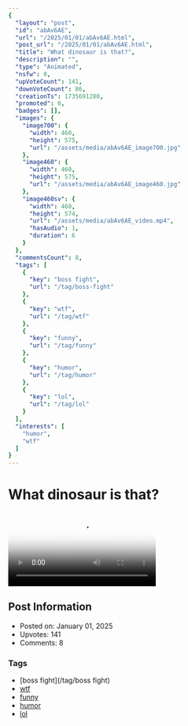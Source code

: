 ```yaml
---
{
  "layout": "post",
  "id": "abAv6AE",
  "url": "/2025/01/01/abAv6AE.html",
  "post_url": "/2025/01/01/abAv6AE.html",
  "title": "What dinosaur is that?",
  "description": "",
  "type": "Animated",
  "nsfw": 0,
  "upVoteCount": 141,
  "downVoteCount": 86,
  "creationTs": 1735691280,
  "promoted": 0,
  "badges": [],
  "images": {
    "image700": {
      "width": 460,
      "height": 575,
      "url": "/assets/media/abAv6AE_image700.jpg"
    },
    "image460": {
      "width": 460,
      "height": 575,
      "url": "/assets/media/abAv6AE_image460.jpg"
    },
    "image460sv": {
      "width": 460,
      "height": 574,
      "url": "/assets/media/abAv6AE_video.mp4",
      "hasAudio": 1,
      "duration": 6
    }
  },
  "commentsCount": 8,
  "tags": [
    {
      "key": "boss fight",
      "url": "/tag/boss-fight"
    },
    {
      "key": "wtf",
      "url": "/tag/wtf"
    },
    {
      "key": "funny",
      "url": "/tag/funny"
    },
    {
      "key": "humor",
      "url": "/tag/humor"
    },
    {
      "key": "lol",
      "url": "/tag/lol"
    }
  ],
  "interests": [
    "humor",
    "wtf"
  ]
}
---
```


# What dinosaur is that?

<video controls playsinline loop poster="/assets/media/abAv6AE_image460.jpg">
  <source src="/assets/media/abAv6AE_video.mp4" type="video/mp4">
  Your browser does not support the video tag.
</video>

## Post Information

- Posted on: January 01, 2025
- Upvotes: 141
- Comments: 8

### Tags

- [boss fight](/tag/boss fight)
- [wtf](/tag/wtf)
- [funny](/tag/funny)
- [humor](/tag/humor)
- [lol](/tag/lol)
